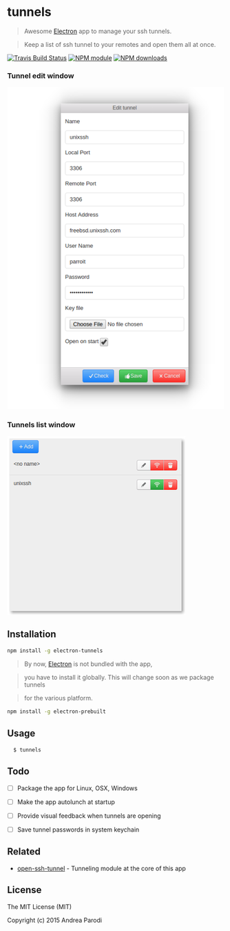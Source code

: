 # tunnels

> Awesome [Electron](http://electron.atom.io/) app to manage your ssh tunnels.

> Keep a list of ssh tunnel to your remotes and open them all at once.

[![Travis Build Status](https://img.shields.io/travis/parro-it/tunnels.svg)](http://travis-ci.org/parro-it/tunnels)
[![NPM module](https://img.shields.io/npm/v/electron-tunnels.svg)](https://npmjs.org/package/electron-tunnels)
[![NPM downloads](https://img.shields.io/npm/dt/electron-tunnels.svg)](https://npmjs.org/package/electron-tunnels)

### Tunnel edit window

![image](media/edit-window.png)

### Tunnels list window

![image](media/list.png)

## Installation

```bash
npm install -g electron-tunnels
```

> By now, [Electron](http://electron.atom.io/) is not bundled with the app,

> you have to install it globally. This will change soon as we package tunnels

> for the various platform.

```bash
npm install -g electron-prebuilt
```


## Usage

```bash
  $ tunnels
```

## Todo

* [ ] Package the app for Linux, OSX, Windows
* [ ] Make the app autolunch at startup
* [ ] Provide visual feedback when tunnels are opening
* [ ] Save tunnel passwords in system keychain


## Related

* [open-ssh-tunnel](https://github.com/parro-it/open-ssh-tunnel) - Tunneling module at the core of this app


## License

The MIT License (MIT)

Copyright (c) 2015 Andrea Parodi



